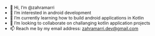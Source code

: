 - 👋 Hi, I’m @zahramarri
- 👀 I’m interested in android development
- 🌱 I’m currently learning how to build android applications in Kotlin
- 💞️ I’m looking to collaborate on challanging kotlin application projects 
- 📫 Reach me by my email address: zahramarri.dev@gmail.com
